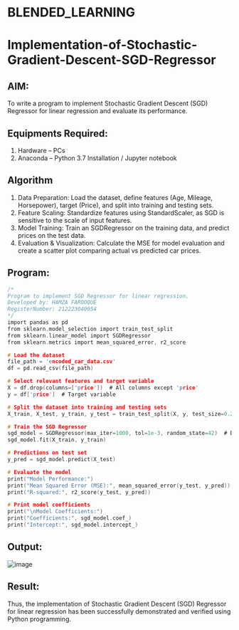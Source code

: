 # BLENDED_LEARNING
# Implementation-of-Stochastic-Gradient-Descent-SGD-Regressor

## AIM:
To write a program to implement Stochastic Gradient Descent (SGD) Regressor for linear regression and evaluate its performance.

## Equipments Required:
1. Hardware – PCs
2. Anaconda – Python 3.7 Installation / Jupyter notebook

## Algorithm
1. Data Preparation: Load the dataset, define features (Age, Mileage, Horsepower), target (Price), and split into training and testing sets.
2. Feature Scaling: Standardize features using StandardScaler, as SGD is sensitive to the scale of input features.
3. Model Training: Train an SGDRegressor on the training data, and predict prices on the test data.
4. Evaluation & Visualization: Calculate the MSE for model evaluation and create a scatter plot comparing actual vs predicted car prices.

## Program:
```c
/*
Program to implement SGD Regressor for linear regression.
Developed by: HAMZA FAROOQUE
RegisterNumber: 212223040054
*/
import pandas as pd
from sklearn.model_selection import train_test_split
from sklearn.linear_model import SGDRegressor
from sklearn.metrics import mean_squared_error, r2_score

# Load the dataset
file_path = 'encoded_car_data.csv'
df = pd.read_csv(file_path)

# Select relevant features and target variable
X = df.drop(columns=['price'])  # All columns except 'price'
y = df['price']  # Target variable

# Split the dataset into training and testing sets
X_train, X_test, y_train, y_test = train_test_split(X, y, test_size=0.2, random_state=42)

# Train the SGD Regressor
sgd_model = SGDRegressor(max_iter=1000, tol=1e-3, random_state=42)  # Default settings
sgd_model.fit(X_train, y_train)

# Predictions on test set
y_pred = sgd_model.predict(X_test)

# Evaluate the model
print("Model Performance:")
print("Mean Squared Error (MSE):", mean_squared_error(y_test, y_pred))
print("R-squared:", r2_score(y_test, y_pred))

# Print model coefficients
print("\nModel Coefficients:")
print("Coefficients:", sgd_model.coef_)
print("Intercept:", sgd_model.intercept_)

```

## Output:

![image](https://github.com/user-attachments/assets/bba4a276-a928-4926-81b0-2d6ff59d878b)



## Result:
Thus, the implementation of Stochastic Gradient Descent (SGD) Regressor for linear regression has been successfully demonstrated and verified using Python programming.
